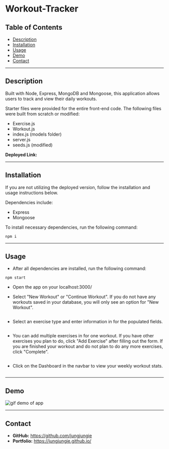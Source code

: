 # Workout-Tracker

## Table of Contents
* [Description](#Description)
* [Installation](#Installation)
* [Usage](#Usage)
* [Demo](#Demo)
* [Contact](#Contact)

***
## Description

Built with Node, Express, MongoDB and Mongoose, this application allows users to track and view their daily workouts. 

Starter files were provided for the entire front-end code. The following files were built from scratch or modified:
- Exercise.js
- Workout.js
- index.js (models folder)
- server.js
- seeds.js (modified)

**Deployed Link:** 

***
## Installation

If you are not utilizing the deployed version, follow the installation and usage instructions below.

Dependencies include: 
- Express
- Mongoose

To install necessary dependencies, run the following command:
```
npm i
```

***
## Usage

- After all dependencies are installed, run the following command:
```
npm start
```
- Open the app on your localhost:3000/

- Select "New Workout" or "Continue Workout". If you do not have any workouts saved in your database, you will only see an option for "New Workout". 

<p align="center">
  <img src="assets/images/" alt="" />
</p>

- Select an exercise type and enter information in for the populated fields. 

<p align="center">
  <img src="assets/images/" alt="" />
</p>

- You can add multiple exercises in for one workout. If you have other exercises you plan to do, click "Add Exercise" after filling out the form. If you are finished your workout and do not plan to do any more exercises, click "Complete".

<p align="center">
  <img src="assets/images/" alt="" />
</p>

- Click on the Dashboard in the navbar to view your weekly workout stats.

<p align="center">
  <img src="assets/images/" alt="" />
</p>

***
## Demo
![gif demo of app](public/assets/images/demo.gif)

***
## Contact
- **GitHub:**  https://github.com/jungjungie
- **Portfolio:**  https://jungjungie.github.io/